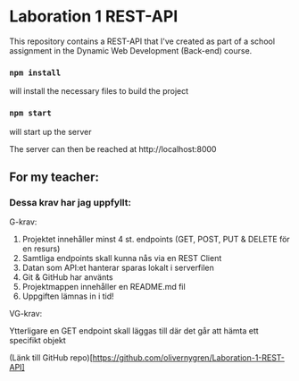 # Laboration 1 REST-API

This repository contains a REST-API that I've created as part of a school assignment in the Dynamic Web Development (Back-end) course.

### `npm install`
will install the necessary files to build the project

### `npm start`
will start up the server

The server can then be reached at http://localhost:8000

## For my teacher:

### Dessa krav har jag uppfyllt:

G-krav:
1. Projektet innehåller minst 4 st. endpoints (GET, POST, PUT & DELETE för en resurs)
2. Samtliga endpoints skall kunna nås via en REST Client 
3. Datan som API:et hanterar sparas lokalt i serverfilen
4. Git & GitHub har använts
5. Projektmappen innehåller en README.md fil
6. Uppgiften lämnas in i tid!

VG-krav:

Ytterligare en GET endpoint skall läggas till där det går att hämta ett specifikt objekt

(Länk till GitHub repo)[https://github.com/olivernygren/Laboration-1-REST-API]
